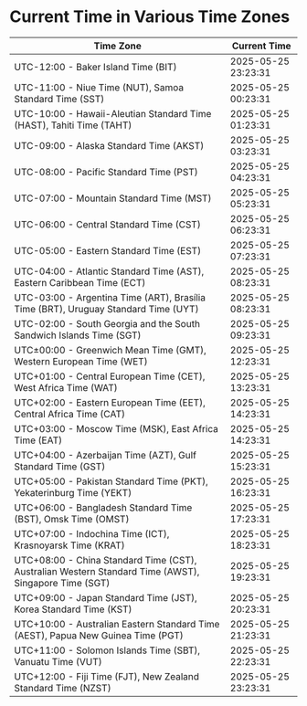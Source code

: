 # Current Time in Various Time Zones

| Time Zone | Current Time |
|-----------|--------------|
| UTC-12:00 - Baker Island Time (BIT) | 2025-05-25 23:23:31 |
| UTC-11:00 - Niue Time (NUT), Samoa Standard Time (SST) | 2025-05-25 00:23:31 |
| UTC-10:00 - Hawaii-Aleutian Standard Time (HAST), Tahiti Time (TAHT) | 2025-05-25 01:23:31 |
| UTC-09:00 - Alaska Standard Time (AKST) | 2025-05-25 03:23:31 |
| UTC-08:00 - Pacific Standard Time (PST) | 2025-05-25 04:23:31 |
| UTC-07:00 - Mountain Standard Time (MST) | 2025-05-25 05:23:31 |
| UTC-06:00 - Central Standard Time (CST) | 2025-05-25 06:23:31 |
| UTC-05:00 - Eastern Standard Time (EST) | 2025-05-25 07:23:31 |
| UTC-04:00 - Atlantic Standard Time (AST), Eastern Caribbean Time (ECT) | 2025-05-25 08:23:31 |
| UTC-03:00 - Argentina Time (ART), Brasília Time (BRT), Uruguay Standard Time (UYT) | 2025-05-25 08:23:31 |
| UTC-02:00 - South Georgia and the South Sandwich Islands Time (SGT) | 2025-05-25 09:23:31 |
| UTC±00:00 - Greenwich Mean Time (GMT), Western European Time (WET) | 2025-05-25 12:23:31 |
| UTC+01:00 - Central European Time (CET), West Africa Time (WAT) | 2025-05-25 13:23:31 |
| UTC+02:00 - Eastern European Time (EET), Central Africa Time (CAT) | 2025-05-25 14:23:31 |
| UTC+03:00 - Moscow Time (MSK), East Africa Time (EAT) | 2025-05-25 14:23:31 |
| UTC+04:00 - Azerbaijan Time (AZT), Gulf Standard Time (GST) | 2025-05-25 15:23:31 |
| UTC+05:00 - Pakistan Standard Time (PKT), Yekaterinburg Time (YEKT) | 2025-05-25 16:23:31 |
| UTC+06:00 - Bangladesh Standard Time (BST), Omsk Time (OMST) | 2025-05-25 17:23:31 |
| UTC+07:00 - Indochina Time (ICT), Krasnoyarsk Time (KRAT) | 2025-05-25 18:23:31 |
| UTC+08:00 - China Standard Time (CST), Australian Western Standard Time (AWST), Singapore Time (SGT) | 2025-05-25 19:23:31 |
| UTC+09:00 - Japan Standard Time (JST), Korea Standard Time (KST) | 2025-05-25 20:23:31 |
| UTC+10:00 - Australian Eastern Standard Time (AEST), Papua New Guinea Time (PGT) | 2025-05-25 21:23:31 |
| UTC+11:00 - Solomon Islands Time (SBT), Vanuatu Time (VUT) | 2025-05-25 22:23:31 |
| UTC+12:00 - Fiji Time (FJT), New Zealand Standard Time (NZST) | 2025-05-25 23:23:31 |
